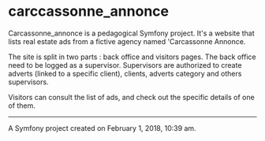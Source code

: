 carccassonne_annonce
====================

Carcassonne_annonce is a pedagogical Symfony project. It's a website that lists real estate ads from a fictive agency named 'Carcassonne Annonce. 

The site is split in two parts : back office and visitors pages. The back office need to be logged as a supervisor. Supervisors are authorized to create adverts (linked to a specific client), clients, adverts category and others supervisors.

Visitors can consult the list of ads,  and check out the specific details of one of them. 

_______________________________________________________
A Symfony project created on February 1, 2018, 10:39 am.
